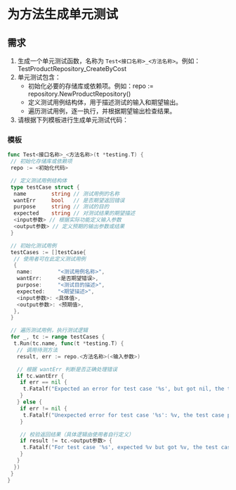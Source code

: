 # 为方法生成单元测试

## 需求

1. 生成一个单元测试函数，名称为 `Test<接口名称>_<方法名称>`。例如：TestProductRepository_CreateByCost
2. 单元测试包含：
   - 初始化必要的存储库或依赖项。例如：repo := repository.NewProductRepository()
   - 定义测试用例结构体，用于描述测试的输入和期望输出。
   - 遍历测试用例，逐一执行，并根据期望输出检查结果。
3. 请根据下列模板进行生成单元测试代码：

### 模板

```go
func Test<接口名称>_<方法名称>(t *testing.T) {
 // 初始化存储库或依赖项
 repo := <初始化代码>

 // 定义测试用例结构体
 type testCase struct {
  name        string // 测试用例的名称
  wantErr     bool   // 是否期望返回错误
  purpose     string // 测试的目的
  expected    string // 对测试结果的期望描述
  <input参数> // 根据实际功能定义输入参数
  <output参数> // 定义预期的输出参数或结果
 }

 // 初始化测试用例
 testCases := []testCase{
  // 使用者可在此定义测试用例
  {
   name:        "<测试用例名称>",
   wantErr:     <是否期望错误>,
   purpose:     "<测试目的描述>",
   expected:    "<期望描述>",
   <input参数>: <具体值>,
   <output参数>: <预期值>,
  },
 }

 // 遍历测试用例，执行测试逻辑
 for _, tc := range testCases {
  t.Run(tc.name, func(t *testing.T) {
   // 调用待测方法
   result, err := repo.<方法名称>(<输入参数>)

   // 根据 wantErr 判断是否正确处理错误
   if tc.wantErr {
    if err == nil {
     t.Fatalf("Expected an error for test case '%s', but got nil, the test case purpose is %s expected %s", tc.name, tc.purpose, tc.expected)
    }
   } else {
    if err != nil {
     t.Fatalf("Unexpected error for test case '%s': %v, the test case purpose is %s expected %s", tc.name, err, tc.purpose, tc.expected)
    }

    // 校验返回结果（具体逻辑由使用者自行定义）
    if result != tc.<output参数> {
     t.Fatalf("For test case '%s', expected %v but got %v, the test case purpose is %s expected %s", tc.name, tc.<output参数>, result, tc.purpose, tc.expected)
    }
   }
  })
 }
}
